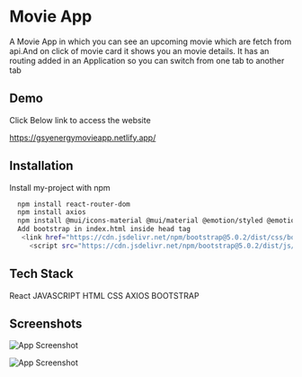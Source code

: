 
# Movie App

A Movie App in which you can see an upcoming movie which are fetch from api.And on click of movie card it  shows you an movie details.
It has an routing added in an Application so you can switch from one tab to another tab



## Demo

Click Below link to access the website

https://gsyenergymovieapp.netlify.app/
## Installation

Install my-project with npm

```bash
  npm install react-router-dom
  npm install axios
  npm install @mui/icons-material @mui/material @emotion/styled @emotion/react
  Add bootstrap in index.html inside head tag
   <link href="https://cdn.jsdelivr.net/npm/bootstrap@5.0.2/dist/css/bootstrap.min.css" rel="stylesheet" integrity="sha384-EVSTQN3/azprG1Anm3QDgpJLIm9Nao0Yz1ztcQTwFspd3yD65VohhpuuCOmLASjC" crossorigin="anonymous"> 
     <script src="https://cdn.jsdelivr.net/npm/bootstrap@5.0.2/dist/js/bootstrap.bundle.min.js" integrity="sha384-MrcW6ZMFYlzcLA8Nl+NtUVF0sA7MsXsP1UyJoMp4YLEuNSfAP+JcXn/tWtIaxVXM" crossorigin="anonymous"></script> 


```
    
## Tech Stack

React
JAVASCRIPT
HTML
CSS
AXIOS
BOOTSTRAP
## Screenshots

![App Screenshot](https://github.com/Mohammedsuhaild/GSIV23_Mohammed_SuhailD/assets/87896459/721eb71a-c66c-4712-ad7b-625fac8604f4)

![App Screenshot](https://github.com/Mohammedsuhaild/GSIV23_Mohammed_SuhailD/assets/87896459/3ef0a03c-36d3-4190-857d-2867d676082a)
